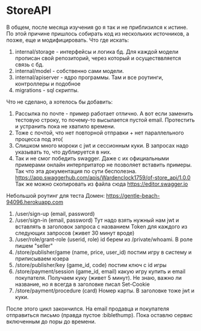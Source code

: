 # StoreAPI
В общем, после месяца изучения go я так и не приблизился к истине. По этой причине пришлось собирать код из нескольких источников, а позже, еще и модифицировать.
Что где искать:
  1. internal/storage - интерфейсы и логика бд. Для каждой модели прописан свой репозиторий, через который и осуществвляется связь с бд.
  2. internal/model - собственно сами модели.
  3. internal/apiserver - ядро программы. Там и все роутинги, контроллеры и подобное
  4. migrations - sql скрипты.
  
Что не сделано, а хотелось бы добавить:
  1. Рассылка по почте - пример работает отлично. А вот если заменить тестовую строку, то почему-то высылается пустой email. Протестить и устранить пока не хватило времени.
  2. Тоже с почтой, что нет повторной отправки + нет параллельного процесса под это(
  3. Слишком много мороки с jwt и сессионным куки. В запросах надо указывать то, что дублируется в них.
  4. Так и не смог победить swagger. Даже с их официальными примерами онлайн интерпритатор не позволяет вставить примеры. Так что эта документация по сути бесполезна.
  https://app.swaggerhub.com/apis/Wardenclock1759/of-store_api/1.0.0 Так же можно скопировать из файла сюда https://editor.swagger.io


Небольшой роутинг для теста
Домен: https://gentle-beach-94096.herokuapp.com
  1. /user/sign-up (email, password)
  2. /user/sign-in (email, password) Тут надо взять нужный нам jwt и вставлять в заголовок запроса с названием Token для каждого из следующих запросов (живет 30 минут вроде)
  3. /user/role/grant-role (userid, role) id берем из /private/whoami. В роле пишем "seller"
  4. /store/publisher/game (name, price, user_id) постим игру в систему и приписываем юзера
  5. /store/publisher/key (game_id, code) постим ключ с id игры
  6. /store/payment/session (game_id, email) какую игру купить и email покупателя. Получаем куку (живет 5 минут). Не знаю, важно ли название, но я всегда в заголовке писал Set-Cookie
  7. /store/payment/procedure (card) Номер карты. В заголовке тоже jwt и куки.
  
После этого цикл закончился. На email продавца и покупателя отправиться письмо (правда пустое :biblethump). Пока оставлю сервис включенным до поры до времени. 
